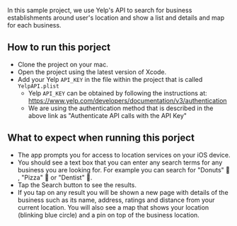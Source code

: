 In this sample project, we use Yelp's API to search for business establishments around user's location and show a list and details and map for each business. 

## How to run this porject
- Clone the project on your mac. 
- Open the project using the latest version of Xcode.
- Add your Yelp `API_KEY` in the file within the project that is called `YelpAPI.plist`
     - Yelp `API_KEY` can be obtained by following the instructions at: https://www.yelp.com/developers/documentation/v3/authentication
     - We are using the authentication method that is described in the above link as "Authenticate API calls with the API Key"

## What to expect when running this porject
- The app prompts you for access to location services on your iOS device. 
- You should see a text box that you can enter any search terms for any business you are looking for. For example you can search for "Donuts" 🍩 , "Pizza" 🍕 or "Dentist" 🦷.
- Tap the Search button to see the results. 
- If you tap on any result you will be shown a new page with details of the business such as its name, address, ratings and distance from your current location. You will also see a map that shows your location (blinking blue circle) and a pin on top of the business location.  

